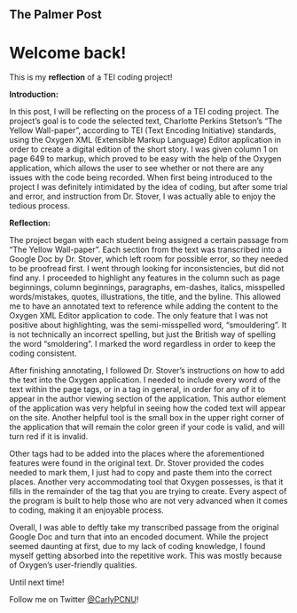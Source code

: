 The Palmer Post 
---

# **Welcome back!** 


This is my **reflection** of a TEI coding project!

**Introduction:**

In this post, I will be reflecting on the process of a TEI coding project. The project’s goal is to code the selected text, Charlotte Perkins Stetson’s “The Yellow Wall-paper”, according to TEI (Text Encoding Initiative) standards, using the Oxygen XML (Extensible Markup Language) Editor application in order to create a digital edition of the short story. I was given column 1 on page 649 to markup, which proved to be easy with the help of the Oxygen application, which allows the user to see whether or not there are any issues with the code being recorded. When first being introduced to the project I was definitely intimidated by the idea of coding, but after some trial and error, and instruction from Dr. Stover, I was actually able to enjoy the tedious process. 

**Reflection:** 

The project began with each student being assigned a certain passage from “The Yellow Wall-paper”. Each section from the text was transcribed into a Google Doc by Dr. Stover, which left room for possible error, so they needed to be proofread first. I went through looking for inconsistencies, but did not find any. I proceeded to highlight any features in the column such as page beginnings, column beginnings, paragraphs, em-dashes, italics, misspelled words/mistakes, quotes, illustrations, the title, and the byline. This allowed me to have an annotated text to reference while adding the content to the Oxygen XML Editor application to code. The only feature that I was not positive about highlighting, was the semi-misspelled word, “smouldering”. It is not technically an incorrect spelling, but just the British way of spelling the word “smoldering”. I marked the word regardless in order to keep the coding consistent. 

After finishing annotating, I followed Dr. Stover’s instructions on how to add the text into the Oxygen application. I needed to include every word of the text within the page tags, or in a tag in general, in order for any of it to appear in the author viewing section of the application. This author element of the application was very helpful in seeing how the coded text will appear on the site. Another helpful tool is the small box in the upper right corner of the application that will remain the color green if your code is valid, and will turn red if it is invalid. 

Other tags had to be added into the places where the aforementioned features were found in the original text. Dr. Stover provided the codes needed to mark them, I just had to copy and paste them into the correct places. Another very accommodating tool that Oxygen possesses, is that it fills in the remainder of the tag that you are trying to create. Every aspect of the program is built to help those who are not very advanced when it comes to coding, making it an enjoyable process. 

Overall, I was able to deftly take my transcribed passage from the original Google Doc and turn that into an encoded document. While the project seemed daunting at first, due to my lack of coding knowledge, I found myself getting absorbed into the repetitive work. This was mostly because of Oxygen’s user-friendly qualities. 


Until next time!

Follow me on Twitter [@CarlyPCNU](https://twitter.com/CarlyPCNU)!
